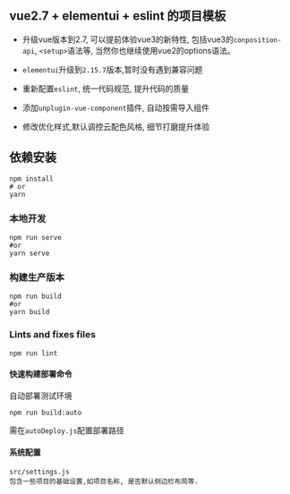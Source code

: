 ## vue2.7 + elementui + eslint 的项目模板

- 升级vue版本到2.7, 可以提前体验vue3的新特性, 包括vue3的`conposition-api`, `<setup>`语法等,
当然你也继续使用vue2的options语法。

- `elementui`升级到`2.15.7`版本,暂时没有遇到兼容问题

- 重新配置`eslint`, 统一代码规范, 提升代码的质量

- 添加`unplugin-vue-component`插件, 自动按需导入组件

- 修改优化样式,默认调控云配色风格, 细节打磨提升体验


## 依赖安装

```
npm install
# or
yarn
```

### 本地开发
```
npm run serve 
#or 
yarn serve
```

### 构建生产版本
```shell
npm run build
#or 
yarn build
```

### Lints and fixes files

```
npm run lint
```

#### 快速构建部署命令

自动部署测试环境

```
npm run build:auto
```
需在`autoDeploy.js`配置部署路径


#### 系统配置
  
  ```shell
  src/settings.js
  包含一些项目的基础设置,如项目名称, 是否默认侧边栏布局等.
  ```